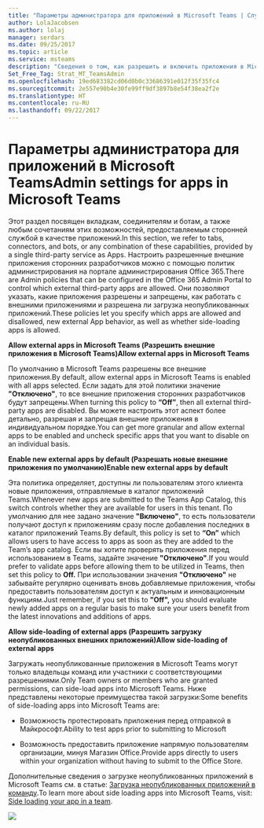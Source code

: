 ```yaml
---
title: "Параметры администратора для приложений в Microsoft Teams | Служба поддержки Майкрософт"
author: LolaJacobsen
ms.author: lolaj
manager: serdars
ms.date: 09/25/2017
ms.topic: article
ms.service: msteams
description: "Сведения о том, как разрешить и включить приложения в Microsoft Teams, включая загрузку неопубликованных внешних приложений."
Set_Free_Tag: Strat_MT_TeamsAdmin
ms.openlocfilehash: 19ed683382cd06d0b0c33686391e012f35f35fc4
ms.sourcegitcommit: 2e557e90b4e30fe99ff9df3897b8e54f38ea2f2e
ms.translationtype: HT
ms.contentlocale: ru-RU
ms.lasthandoff: 09/22/2017
---
```

<a name="admin-settings-for-apps-in-microsoft-teams"></a><span data-ttu-id="c8cda-103">Параметры администратора для приложений в Microsoft Teams</span><span class="sxs-lookup"><span data-stu-id="c8cda-103">Admin settings for apps in Microsoft Teams</span></span>
==========================================

<span data-ttu-id="c8cda-104">Этот раздел посвящен вкладкам, соединителям и ботам, а также любым сочетаниям этих возможностей, предоставляемым сторонней службой в качестве приложений.</span><span class="sxs-lookup"><span data-stu-id="c8cda-104">In this section, we refer to tabs, connectors, and bots, or any combination of these capabilities, provided by a single third-party service as Apps.</span></span> <span data-ttu-id="c8cda-105">Настроить разрешенные внешние приложения сторонних разработчиков можно с помощью политик администрирования на портале администрирования Office 365.</span><span class="sxs-lookup"><span data-stu-id="c8cda-105">There are Admin policies that can be configured in the Office 365 Admin Portal to control which external third-party apps are allowed.</span></span> <span data-ttu-id="c8cda-106">Они позволяют указать, какие приложения разрешены и запрещены, как работать с внешними приложениями и разрешена ли загрузка неопубликованных приложений.</span><span class="sxs-lookup"><span data-stu-id="c8cda-106">These policies let you specify which apps are allowed and disallowed, new external App behavior, as well as whether side-loading apps is allowed.</span></span>

<span data-ttu-id="c8cda-107">**Allow external apps in Microsoft Teams (Разрешить внешние приложения в Microsoft Teams)**</span><span class="sxs-lookup"><span data-stu-id="c8cda-107">**Allow external apps in Microsoft Teams**</span></span>

<span data-ttu-id="c8cda-108">По умолчанию в Microsoft Teams разрешены все внешние приложения.</span><span class="sxs-lookup"><span data-stu-id="c8cda-108">By default, allow external apps in Microsoft Teams is enabled with all apps selected.</span></span> <span data-ttu-id="c8cda-109">Если задать для этой политики значение **"Отключено"**, то все внешние приложения сторонних разработчиков будут запрещены.</span><span class="sxs-lookup"><span data-stu-id="c8cda-109">When turning this policy to **“Off”**, then all external third-party apps are disabled.</span></span> <span data-ttu-id="c8cda-110">Вы можете настроить этот аспект более детально, разрешая и запрещая внешние приложения в индивидуальном порядке.</span><span class="sxs-lookup"><span data-stu-id="c8cda-110">You can get more granular and allow external apps to be enabled and uncheck specific apps that you want to disable on an individual basis.</span></span>

<span data-ttu-id="c8cda-111">**Enable new external apps by default (Разрешать новые внешние приложения по умолчанию)**</span><span class="sxs-lookup"><span data-stu-id="c8cda-111">**Enable new external apps by default**</span></span>

<span data-ttu-id="c8cda-112">Эта политика определяет, доступны ли пользователям этого клиента новые приложения, отправляемые в каталог приложений Teams.</span><span class="sxs-lookup"><span data-stu-id="c8cda-112">Whenever new apps are submitted to the Teams App Catalog, this switch controls whether they are available for users in this tenant.</span></span> <span data-ttu-id="c8cda-113">По умолчанию для нее задано значение **"Включено"**, то есть пользователи получают доступ к приложениям сразу после добавления последних в каталог приложений Teams.</span><span class="sxs-lookup"><span data-stu-id="c8cda-113">By default, this policy is set to **“On”** which allows users to have access to apps as soon as they are added to the Team’s app catalog.</span></span> <span data-ttu-id="c8cda-114">Если вы хотите проверять приложения перед использованием в Teams, задайте значение **"Отключено"**.</span><span class="sxs-lookup"><span data-stu-id="c8cda-114">If you would prefer to validate apps before allowing them to be utilized in Teams, then set this policy to **Off.**</span></span> <span data-ttu-id="c8cda-115">При использовании значения **"Отключено"** не забывайте регулярно оценивать вновь добавляемые приложения, чтобы предоставить пользователям доступ к актуальным и инновационным функциям.</span><span class="sxs-lookup"><span data-stu-id="c8cda-115">Just remember, if you set this to **"Off",** you should evaluate newly added apps on a regular basis to make sure your users benefit from the latest innovations and additions of apps.</span></span>

<span data-ttu-id="c8cda-116">**Allow side-loading of external apps (Разрешить загрузку неопубликованных внешних приложений)**</span><span class="sxs-lookup"><span data-stu-id="c8cda-116">**Allow side-loading of external apps**</span></span>

<span data-ttu-id="c8cda-117">Загружать неопубликованные приложения в Microsoft Teams могут только владельцы команд или участники с соответствующими разрешениями.</span><span class="sxs-lookup"><span data-stu-id="c8cda-117">Only Team owners or members who are granted permissions, can side-load apps into Microsoft Teams.</span></span> <span data-ttu-id="c8cda-118">Ниже представлены некоторые преимущества такой загрузки:</span><span class="sxs-lookup"><span data-stu-id="c8cda-118">Some benefits of side-loading apps into Microsoft Teams are:</span></span>

-   <span data-ttu-id="c8cda-119">Возможность протестировать приложения перед отправкой в Майкрософт.</span><span class="sxs-lookup"><span data-stu-id="c8cda-119">Ability to test apps prior to submitting to Microsoft</span></span>

-   <span data-ttu-id="c8cda-120">Возможность предоставить приложение напрямую пользователям организации, минуя Магазин Office.</span><span class="sxs-lookup"><span data-stu-id="c8cda-120">Provide apps directly to users within your organization without having to submit to the Office Store.</span></span>

<span data-ttu-id="c8cda-121">Дополнительные сведения о загрузке неопубликованных приложений в Microsoft Teams см. в статье: [Загрузка неопубликованных приложений в команду](https://go.microsoft.com/fwlink/?linkid=854631).</span><span class="sxs-lookup"><span data-stu-id="c8cda-121">To learn more about side loading apps into Microsoft Teams, visit: [Side loading your app in a team](https://go.microsoft.com/fwlink/?linkid=854631).</span></span>

![](media/Admin_settings_for_apps_in_Microsoft_Teams_image1.png)

